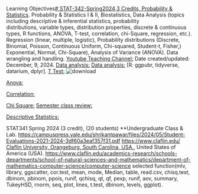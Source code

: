 Learning Objectives[# STAT-342-Spring2024 3 Credits, Probability & Statistics](https://pawar1550.wixsite.com/claflin-courses/copy-of-stat341-fall-2023-3-credit-c).
Probability & Statistics I & II, Biostatistics, Data Analysis (topics including descriptive & inferential statistics, probability distributions, variable types, distribution properties, discrete & continuous types, R functions, ANOVA, T-test, correlation, chi-Square, regression, etc.). Regression (linear, multiple, logistic), Probability distributions (Discrete, Binomial, Poisson, Continuous Uniform, Chi-squared, Student-t, Fisher,)  Exponential, Normal, Chi-Square), Analysis of Variance (ANOVA). Data wrangling and handling.
[Youtube Teaching Channel:](https://www.youtube.com/playlist?list=PLKka-JHtsz80sJ_uQ8wZ4cnLNB9yRJNoV)
Date created/updated: December, 9, 2024.
[Data analysis:](https://youtu.be/WIvehDeVRak)
[Data analysis:](https://youtu.be/dhIjTt26YKQ)
[R: ggpubr, tidyverse, datarium, dplyr].
[T Test:](https://youtu.be/sIpMsN90Dt8)
![download](https://github.com/user-attachments/assets/3c49d359-0f13-4f38-b15c-6d6c55ab5864)

[Anova:](https://youtu.be/Z-S4CfsRHA0)

[Correlation:](https://youtu.be/yndToTyudUQ)

[Chi Square:](https://youtu.be/dgehxC9tJVc)
[Semester class review:](https://youtu.be/Pju8ecWWRAw)

[Descriptive Statistics:](https://youtu.be/09SCdQPVShU)

STAT341 Spring 2024 (3 credit), (20 students) **Undergraduate Class & Lab. https://campuspress.yale.edu/shrikantpawar/files/2024/05/Student-Evaluations-2021-2024-3df60a3eaf357f31.pdf
https://www.claflin.edu/
[Claflin University, Orangeburg, South Carolina, USA.](https://www.claflin.edu/docs/default-source/academic-affairs-student-services/2018-2020-undergraduate-catalog_final_aug-21-2019_web.pdf?sfvrsn=15bf3f0e_6), United States of America (USA). https://www.claflin.edu/academics-research/schools-departments/school-of-natural-sciences-and-mathematics/department-of-mathematics-computer-science/computer-science
selected function(mlv, library, ggscatter, cor.test, mean, mode, Median, table, read.csv, chisq.test, dbinom, pbinom, ppois, runif, qchisq, qt, qf, pexp, runif, aov, summary, TukeyHSD, rnorm, seq, plot, lines, t.test, dbinom, levels, ggplot).
